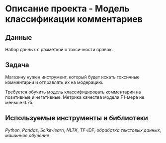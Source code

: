 # Описание проекта - Модель классификации комментариев
## Данные

Набор данных с разметкой о токсичности правок.

## Задача

Магазину нужен инструмент, который будет искать токсичные комментарии и отправлять их на модерацию.

Требуется обучить модель классифицировать комментарии на позитивные и негативные.
Метрика качества модели F1-мера не меньше 0.75.

## Используемые инструменты и библиотеки
*Python*, *Pandas*, *Scikit-learn*, *NLTK*, *TF-IDF*, *обработка текстовых данных*, *машинное обучение*
